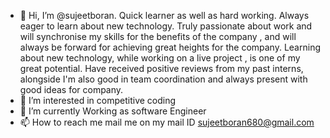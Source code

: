 - 👋 Hi, I’m @sujeetboran. Quick learner as well as hard working. Always eager to learn about new technology. Truly passionate about work and will synchronise my skills for the benefits of the company , and will always be forward for achieving great heights for the company. Learning about new technology, while working on a live project , is one of my great potential. Have received positive reviews from my past interns, alongside I'm also good in team coordination and always present with good ideas for company.
- 👀 I’m interested in competitive coding 
- 🌱 I’m currently Working as software Engineer 
- 📫 How to reach me mail me on my mail ID sujeetboran680@gmail.com

<!---
sujeetboran/sujeetboran is a ✨ special ✨ repository because its `README.md` (this file) appears on your GitHub profile.
You can click the Preview link to take a look at your changes.
--->
